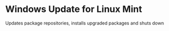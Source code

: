 # Windows Update for Linux Mint
 Updates package repositories, installs upgraded packages and shuts down
